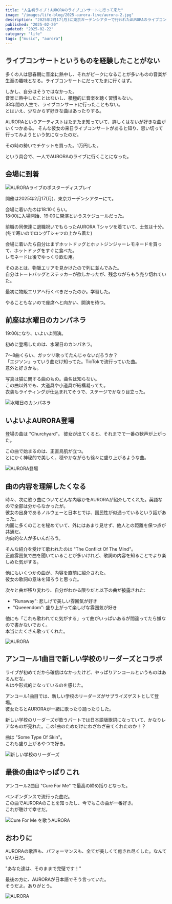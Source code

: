 ```yaml
---
title: "人生初ライブ！AURORAのライブコンサートに行って来た"
image: "/images/life-blog/2025-aurora-live/aurora-2.jpg"
description: "2025年2月17(月)に東京ガーデンシアターで行われたAURORAのライブコンサートに行って来た"
published: "2025-02-20"
updated: "2025-02-22"
category: "life"
tags: ["music", "aurora"]
---
```


## ライブコンサートというものを経験したことがない

多くの人は思春期に音楽に熱中し、それがピークになることが多いものの音楽が生涯の趣味となる。ライブコンサートにだってたまに行くはず。

しかし、自分はそうではなかった。  
音楽に熱中したことはないし、積極的に音楽を聴く習慣もない。  
33年間の人生で、ライブコンサートに行ったこともない。  
とはいえ、少なからず好きな曲はあったりする。

AURORAというアーティストはたまたま知っていて、詳しくはないが好きな曲がいくつかある。
そんな彼女の来日ライブコンサートがあると知り、思い切って行ってみようという気になったのだ。

その時の勢いでチケットを買った。1万円した。

という具合で、一人でAURORAのライブに行くことになった。

## 会場に到着

![AURORAライブのポスターディスプレイ](/images/life-blog/2025-aurora-live/poster.jpg)

開催は2025年2月17(月)、東京ガーデンシアターにて。

会場に着いたのは18:10くらい。  
18:00に入場開始、19:00に開演というスケジュールだった。

前職の同僚達に退職祝いでもらったAURORA Tシャツを着ていて、士気は十分。  
(冬で寒いのでロングTシャツの上から着た)

会場に着いたら自分はまずホットドッグとホットジンジャーレモネードを買って、ホットドッグをすぐに食べた。  
レモネードは後でゆっくり飲む用。

そのあとは、物販エリアを見かけたので列に並んでみた。  
自分はトートバッグとステッカーが欲しかったが、残念ながらもう売り切れていた。

最初に物販エリアへ行くべきだったのか。学習した。

やることもないので座席へと向かい、開演を待つ。

## 前座は水曜日のカンパネラ

19:00になり、いよいよ開演。

初めに登場したのは、水曜日のカンパネラ。

7〜8曲くらい、ガッツリ歌ってたんじゃないだろうか？  
「エジソン」っていう曲だけ知ってた。TicTokで流行っていた曲。  
意外と好きかも。

写真は猫に関する曲のもの。曲名は知らない。  
この曲以外でも、大道具や小道具が結構凝ってた。  
衣装もライティングが仕込まれてそうで、ステージでかなり目立った。

![水曜日のカンパネラ](/images/life-blog/2025-aurora-live/suiyoubi-no-campanella.jpg)

## いよいよAURORA登場

登場の曲は "Churchyard"。
彼女が出てくると、それまでで一番の歓声が上がった。

この曲で始まるのは、正直鳥肌が立つ。  
とにかく神秘的で美しく、穏やかながらも徐々に盛り上がるような曲。

![AURORA登場](/images/life-blog/2025-aurora-live/aurora-1.jpg)

## 曲の内容を理解したくなる

時々、次に歌う曲についてどんな内容かをAURORAが紹介してくれた。英語なので全部は分からなかったが。  
彼女の出身であるノルウェーと日本とでは、国民性が似通っているという話があった。  
内面に多くのことを秘めていて、外にはあまり見せず、他人との距離を保つ点が共通だ。  
内向的な人が多いんだろう。

そんな紹介を受けて歌われたのは "The Conflict Of The Mind"。  
正直雰囲気で曲を聞いていることが多いけれど、歌詞の内容を知ることでより楽しめた気がする。

他にもいくつかの曲が、内容を直前に紹介された。  
彼女の歌詞の意味を知ろうと思った。

次々と曲が移り変わり、自分がわかる限りだと以下の曲が披露された:

- "Runaway": 悲しげで美しい雰囲気が好き
- "Queeendom": 盛り上がって楽しげな雰囲気が好き

他にも「これも歌われてた気がする」って曲がいっぱいあるが間違ってたら嫌なので書かないでおく。  
本当にたくさん歌ってくれた。

![AURORA](/images/life-blog/2025-aurora-live/aurora-3.jpg)

## アンコール1曲目で新しい学校のリーダーズとコラボ

ライブが初めてだから確信はなかったけど、やっぱりアンコールというものはあるんだな。  
もはや形式的になっているのを感じた。

アンコール1曲目では、新しい学校のリーダーズがサプライズゲストとして登場。  
彼女たちとAURORAが一緒に歌ったり踊ったりした。

新しい学校のリーダーズが歌うパートでは日本語版歌詞になっていて、かなりレアなものが見れた。この1曲のためだけにわざわざ来てくれたのか！？

曲は "Some Type Of Skin"。  
これも盛り上がるやつで好き。

![新しい学校のリーダーズ](/images/life-blog/2025-aurora-live/aurora-with-atarashii-gakkou-no-leaders.jpg)

## 最後の曲はやっぱりこれ

アンコール2曲目 "Cure For Me" で最高の締め括りとなった。

ペンギンダンスで流行った曲だ。  
この曲でAURORAのことを知ったし、今でもこの曲が一番好き。  
これが聴けて幸せだ。

![Cure For Me を歌うAURORA](/images/life-blog/2025-aurora-live/aurora-4.jpg)

## おわりに

AURORAの歌声も、パフォーマンスも、全てが美しくて癒され尽くした。なんていい日だ。

"あなた達は、そのままで完璧です！"

最後の方に、AURORAが日本語でそう言っていた。  
そうだよ。ありがとう。

![AURORA](/images/life-blog/2025-aurora-live/aurora-5.jpg)

